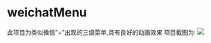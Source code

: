 # weichatMenu
此项目为类似微信"+"出现的三级菜单,具有良好的动画效果
项目截图为:
![](https://github.com/badmang/weichatMenu/PopMeauDemo/PopMeauDemo/menugif.gif)

